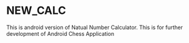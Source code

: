 # NEW_CALC
This is android version of Natual Number Calculator.
This is for further development of Android Chess Application
